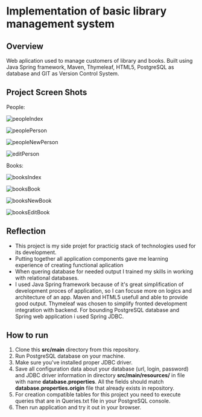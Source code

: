 # Implementation of basic library management system

## Overview

Web aplication used to manage customers of library and books.
Built using Java Spring framework, Maven, Thymeleaf, HTML5, PostgreSQL as database and GIT as Version Control System.

## Project Screen Shots

People:

![peopleIndex](https://user-images.githubusercontent.com/66835270/183897313-61fd0c53-0d4c-4eff-8eb6-b93c93322cee.png)

![peoplePerson](https://user-images.githubusercontent.com/66835270/183897318-b18160c0-91b0-42b4-895c-90276ca9d2cc.png)

![peopleNewPerson](https://user-images.githubusercontent.com/66835270/183897316-b4b2cb5a-13e0-4ace-a17e-a614be7029cb.png)

![editPerson](https://user-images.githubusercontent.com/66835270/183897312-b3c2cbf8-b560-46bc-a151-abd772fc0ca4.png)

Books:

![booksIndex](https://user-images.githubusercontent.com/66835270/183897309-cf458888-9349-4261-be8f-4f9aa6dca26f.png)

![booksBook](https://user-images.githubusercontent.com/66835270/183897304-736f7bd8-90a4-4aab-b582-f72e50a84fb4.png)

![booksNewBook](https://user-images.githubusercontent.com/66835270/183897311-ad70c97f-8bf6-4dd4-a2c8-da6fe7ab9e11.png)

![booksEditBook](https://user-images.githubusercontent.com/66835270/183897308-304515d2-0da8-40e1-922d-3af3204bd570.png)

## Reflection

   - This project is my side projet for practicig stack of technologies used for its development.
   - Putting together all application components gave me learning experience of creating functional aplication
   - When quering database for needed output I trained my skills in working with relational databases.
   - I used Java Spring framework because of it's great simplification of development proces of application, so I can focuse more on logics and architecture of an app.
 Maven and HTML5 usefull and able to provide good output. Thymeleaf was chosen to simplify fronted development integration with backend. For bounding PostgreSQL database and Spring web application i used Spring JDBC.
 
 ## How to run
 
   1. Clone this **src/main** directory from this repository.
   2. Run PostgreSQL database on your machine.
   3. Make sure you've installed proper JDBC driver. 
   4. Save all configuration data about your database (url, login, password) and JDBC driver information in directory **src/main/resources/** in file with name **database.properties**. All the fields should match **database.properties.origin** file that already exists in repository.
   5. For creation compatible tables for this project you need to execute queries that are in Queries.txt file in your PostgreSQL console.
   6. Then run application and try it out in your browser.
   
